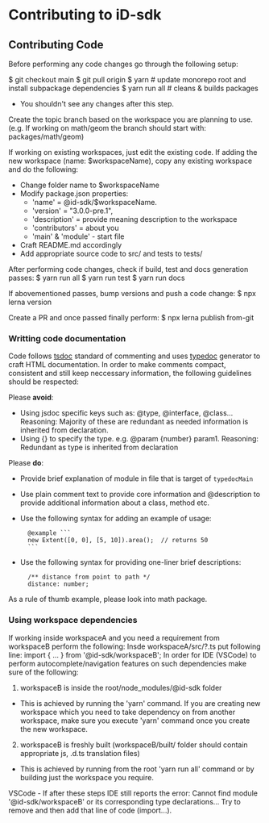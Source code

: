 # Contributing to iD-sdk

## Contributing Code

Before performing any code changes go through the following setup:

$  git checkout main
$  git pull origin
$  yarn                   # update monorepo root and install subpackage dependencies
$  yarn run all           # cleans & builds packages
- You shouldn't see any changes after this step.

Create the topic branch based on the workspace you are planning to use.
(e.g. If working on math/geom the branch should start with: packages/math/geom)

If working on existing workspaces, just edit the existing code.
If adding the new workspace (name: $workspaceName), copy any existing workspace and do the following:
- Change folder name to $workspaceName
- Modify package.json properties:
    - 'name' = @id-sdk/$workspaceName.
    - 'version' = "3.0.0-pre.1",
    - 'description' = provide meaning description to the workspace
    - 'contributors' = about you
    - 'main' & 'module' - start file
- Craft README.md accordingly
- Add appropriate source code to src/ and tests to tests/

After performing code changes, check if build, test and docs generation passes:
$  yarn run all
$  yarn run test
$  yarn run docs

If abovementioned passes, bump versions and push a code change:
$  npx lerna version

Create a PR and once passed finally perform:
$  npx lerna publish from-git

### Writting code documentation
Code follows [tsdoc](https://tsdoc.org/) standard of commenting  and uses [typedoc](https://typedoc.org/) generator to craft HTML documentation.
In order to make comments compact, consistent and still keep neccessary information, the following guidelines should be respected:

Please **avoid**:
- Using jsdoc specific keys such as: @type, @interface, @class... Reasoning: Majority of these are redundant as needed information is inherited from declaration.
- Using {} to specify the type. e.g. @param {number} param1. Reasoning: Redundant as type is inherited from declaration

Please **do**:
- Provide brief explanation of module in file that is target of `typedocMain`
- Use plain comment text to provide core information and @description to provide additional information about a class, method etc.
- Use the following syntax for adding an example of usage:

        @example ```
        new Extent([0, 0], [5, 10]).area();  // returns 50     
        ```

- Use the following syntax for providing one-liner brief descriptions:

        /** distance from point to path */
        distance: number;
        
As a rule of thumb example, please look into math package.

### Using workspace dependencies

If working inside workspaceA and you need a requirement from workspaceB perform the following:
Insde workspaceA/src/?.ts put following line:
import { ... } from '@id-sdk/workspaceB';
In order for IDE (VSCode) to perform autocomplete/navigation features on such dependencies make sure of the following:
1) workspaceB is inside the root/node_modules/@id-sdk folder
- This is achieved by running the 'yarn' command. If you are creating new workspace which you need to take dependency on from another workspace, make sure you execute
'yarn' command once you create the new workspace.
2) workspaceB is freshly built (workspaceB/built/ folder should contain appropriate js, .d.ts translation files)
-  This is achieved by running from the root 'yarn run all' command or by building just the workspace you require.

VSCode - If after these steps IDE still reports the error: Cannot find module '@id-sdk/workspaceB' or its corresponding type declarations...
Try to remove and then add that line of code (import...).
